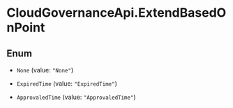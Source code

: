# CloudGovernanceApi.ExtendBasedOnPoint

## Enum


* `None` (value: `"None"`)

* `ExpiredTime` (value: `"ExpiredTime"`)

* `ApprovaledTime` (value: `"ApprovaledTime"`)


